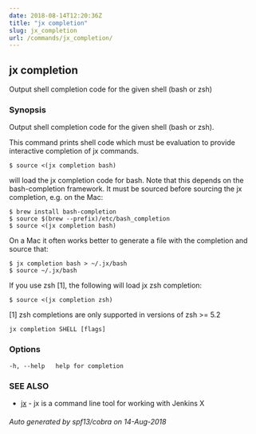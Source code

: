 ```yaml
---
date: 2018-08-14T12:20:36Z
title: "jx completion"
slug: jx_completion
url: /commands/jx_completion/
---
```

## jx completion

Output shell completion code for the given shell (bash or zsh)

### Synopsis

Output shell completion code for the given shell (bash or zsh). 

This command prints shell code which must be evaluation to provide interactive completion of jx commands. 

    $ source <(jx completion bash)
  
will load the jx completion code for bash. Note that this depends on the bash-completion framework. It must be sourced before sourcing the jx completion, e.g. on the Mac: 

    $ brew install bash-completion
    $ source $(brew --prefix)/etc/bash_completion
    $ source <(jx completion bash)
  
On a Mac it often works better to generate a file with the completion and source that: 

    $ jx completion bash > ~/.jx/bash
    $ source ~/.jx/bash
  
If you use zsh [1], the following will load jx zsh completion: 

    $ source <(jx completion zsh)
  
 [1] zsh completions are only supported in versions of zsh >= 5.2

    jx completion SHELL [flags]

### Options

    -h, --help   help for completion

### SEE ALSO

* [jx](/commands/jx/)	 - jx is a command line tool for working with Jenkins X

###### Auto generated by spf13/cobra on 14-Aug-2018
